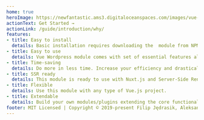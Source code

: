 ```yaml
---
home: true
heroImage: https://newfantastic.ams3.digitaloceanspaces.com/images/vue-wp-json-logo-small.png
actionText: Get Started →
actionLink: /guide/introduction/why/
features:
- title: Easy to install
  details: Basic installation requires downloading the  module from NPM and adding basic config to your app.
- title: Easy to use
  details: Vue Wordpress module comes with set of essential features allowing you to kick-off your new project in matter of seconds.
- title: Time-saving
  details: Do more in less time. Increase your efficiency and drastically shorten development time thanks to out-of-the-box routing and Vuex data handling.
- title: SSR ready
  details: This module is ready to use with Nuxt.js and Server-Side Rendered Vue.js apps.
- title: Flexible
  details: Use this module with any type of Vue.js project.
- title: Extendable
  details: Build your own modules/plugins extending the core functionalities of Vue Wordpress.
footer: MIT Licensed | Copyright © 2019-present Filip Jędrasik, Aleksander Grygier
---
```



<!-- <div
  style="
    position: absolute;
    left: 50%;
    margin-right: -50%;
    top: 45%;
    transform: translate(-50%, -50%);
    display: flex;
    justify-content: center;
    align-items:center;
  "
>
  <div
    style="text-align: center;"
  >
    <h1>vue-wp-json</h1>
    <br>
    <p>
      💫 Wordpress REST API module for Vue.js / Nuxt.js with out-of-box routing and data handling 💫
    </p>
    <div
      style="
        margin: auto;
        margin-top: 4rem;
        display: flex;
        justify-content: center;
      "
    >
      <button
        style="
          display: flex;
          padding: 1rem 2rem;
          justify-content: center;
          -webkit-apparance: none;
          -moz-appearance: none;
          background-color: #46bd87;
          color: #fff;
          border: none;
          border-radius: .5rem;
          font-size: 1rem;
          margin-right: 3rem;
        "
      >
        <router-link :to="'/guide/introduction/why/'" style="color: #fff !important;">
          Go to Guide
        </router-link>
      </button>
      <button
        style="
          display: flex;
          padding: 1rem 2rem;
          justify-content: center;
          -webkit-apparance: none;
          -moz-appearance: none;
          background-color: #46bd87;
          color: #fff;
          border: none;
          border-radius: .5rem;
          font-size: 1rem;
        "
      >
        <router-link :to="'/guide/introduction/why/'" style="color: #fff !important;">
          Go to API
        </router-link>
      </button>
    </div>
  </div>
</div> -->